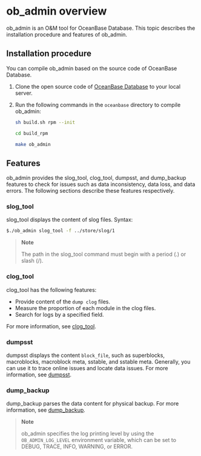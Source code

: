 # ob_admin overview

ob_admin is an O&M tool for OceanBase Database. This topic describes the installation procedure and features of ob_admin.

## Installation procedure

You can compile ob_admin based on the source code of OceanBase Database.

1. Clone the open source code of [OceanBase Database](https://github.com/oceanbase/oceanbase) to your local server.

2. Run the following commands in the `oceanbase` directory to compile ob_admin:

   ```bash
   sh build.sh rpm --init

   cd build_rpm

   make ob_admin
   ```

## Features

ob_admin provides the slog_tool, clog_tool, dumpsst, and dump_backup features to check for issues such as data inconsistency, data loss, and data errors. The following sections describe these features respectively.

### slog_tool

slog_tool displays the content of slog files. Syntax:

```bash
$./ob_admin slog_tool -f ../store/slog/1
```

> **Note**
>
> The path in the slog_tool command must begin with a period (.) or slash (/).

### clog_tool

clog_tool has the following features:

* Provide content of the `dump clog` files.
* Measure the proportion of each module in the clog files.
* Search for logs by a specified field.

For more information, see [clog_tool](3.clog/3.clog_tool.md).

### dumpsst

dumpsst displays the content `block_file`, such as superblocks, macroblocks, macroblock meta, sstable, and sstable meta. Generally, you can use it to trace online issues and locate data issues. For more information, see [dumpsst](../7.ob-admin/5.dumpsst.md).

### dump_backup

dump_backup parses the data content for physical backup. For more information, see [dump_backup](../7.ob-admin/6.dump_backup.md).

> **Note**
>
> ob_admin specifies the log printing level by using the `OB_ADMIN_LOG_LEVEL` environment variable, which can be set to DEBUG, TRACE, INFO, WARNING, or ERROR.
